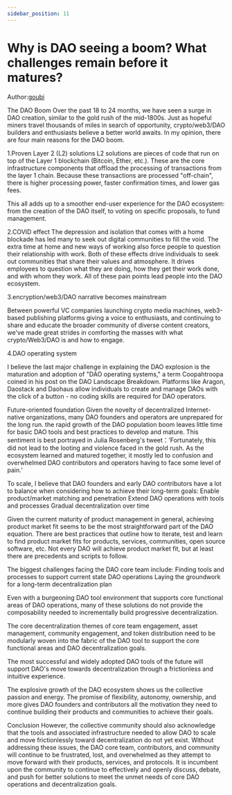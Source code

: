 ```yaml
---
sidebar_position: 11
---
```


# Why is DAO seeing a boom? What challenges remain before it matures?

Author:[goubi](https://h5aet-waaaa-aaaab-qaamq-cai.raw.ic0.app/u/goubi)

The DAO Boom Over the past 18 to 24 months, we have seen a surge in DAO creation, similar to the gold rush of the mid-1800s. Just as hopeful miners travel thousands of miles in search of opportunity, crypto/web3/DAO builders and enthusiasts believe a better world awaits. In my opinion, there are four main reasons for the DAO boom.

1.Proven Layer 2 (L2) solutions L2 solutions are pieces of code that run on top of the Layer 1 blockchain (Bitcoin, Ether, etc.). These are the core infrastructure components that offload the processing of transactions from the layer 1 chain. Because these transactions are processed "off-chain", there is higher processing power, faster confirmation times, and lower gas fees.

This all adds up to a smoother end-user experience for the DAO ecosystem: from the creation of the DAO itself, to voting on specific proposals, to fund management.

2.COVID effect The depression and isolation that comes with a home blockade has led many to seek out digital communities to fill the void. The extra time at home and new ways of working also force people to question their relationship with work. Both of these effects drive individuals to seek out communities that share their values and atmosphere. It drives employees to question what they are doing, how they get their work done, and with whom they work. All of these pain points lead people into the DAO ecosystem.

3.encryption/web3/DAO narrative becomes mainstream

Between powerful VC companies launching crypto media machines, web3-based publishing platforms giving a voice to enthusiasts, and continuing to share and educate the broader community of diverse content creators, we've made great strides in comforting the masses with what crypto/Web3/DAO is and how to engage.

4.DAO operating system

I believe the last major challenge in explaining the DAO explosion is the maturation and adoption of "DAO operating systems," a term Coopahtroopa coined in his post on the DAO Landscape Breakdown. Platforms like Aragon, Daostack and Daohaus allow individuals to create and manage DAOs with the click of a button - no coding skills are required for DAO operators.

Future-oriented foundation Given the novelty of decentralized Internet-native organizations, many DAO founders and operators are unprepared for the long run. the rapid growth of the DAO population boom leaves little time for basic DAO tools and best practices to develop and mature. This sentiment is best portrayed in Julia Rosenberg's tweet：’Fortunately, this did not lead to the looting and violence faced in the gold rush. As the ecosystem learned and matured together, it mostly led to confusion and overwhelmed DAO contributors and operators having to face some level of pain.’

To scale, I believe that DAO founders and early DAO contributors have a lot to balance when considering how to achieve their long-term goals: Enable product/market matching and penetration Extend DAO operations with tools and processes Gradual decentralization over time

Given the current maturity of product management in general, achieving product market fit seems to be the most straightforward part of the DAO equation. There are best practices that outline how to iterate, test and learn to find product market fits for products, services, communities, open source software, etc. Not every DAO will achieve product market fit, but at least there are precedents and scripts to follow.

The biggest challenges facing the DAO core team include: Finding tools and processes to support current state DAO operations Laying the groundwork for a long-term decentralization plan

Even with a burgeoning DAO tool environment that supports core functional areas of DAO operations, many of these solutions do not provide the composability needed to incrementally build progressive decentralization.

The core decentralization themes of core team engagement, asset management, community engagement, and token distribution need to be modularly woven into the fabric of the DAO tool to support the core functional areas and DAO decentralization goals.

The most successful and widely adopted DAO tools of the future will support DAO's move towards decentralization through a frictionless and intuitive experience.

The explosive growth of the DAO ecosystem shows us the collective passion and energy. The promise of flexibility, autonomy, ownership, and more gives DAO founders and contributors all the motivation they need to continue building their products and communities to achieve their goals.

Conclusion However, the collective community should also acknowledge that the tools and associated infrastructure needed to allow DAO to scale and move frictionlessly toward decentralization do not yet exist. Without addressing these issues, the DAO core team, contributors, and community will continue to be frustrated, lost, and overwhelmed as they attempt to move forward with their products, services, and protocols. It is incumbent upon the community to continue to effectively and openly discuss, debate, and push for better solutions to meet the unmet needs of core DAO operations and decentralization goals.